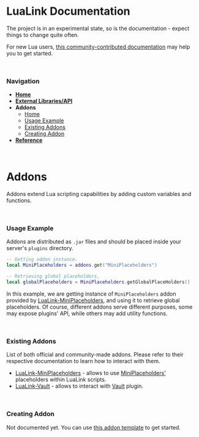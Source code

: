 # LuaLink Documentation
The project is in an experimental state, so is the documentation - expect things to change quite often.

For new Lua users, [this community-contributed documentation](https://devdocs.io/lua~5.2-language/) may help you to get started.

<br />

### Navigation
- **[Home](home.md#navigation)**
- **[External Libraries/API](external_libraries.md#navigation)**
- **Addons**
  - [Home](#addons)
  - [Usage Example](#usage-example)
  - [Existing Addons](#existing-addons)
  - [Creating Addon](#creating-addon)
- **[Reference](reference.md#navigation)**

<br />

# Addons
Addons extend Lua scripting capabilities by adding custom variables and functions.

<br />

### Usage Example
Addons are distributed as `.jar` files and should be placed inside your server's `plugins` directory.
```lua
-- Getting addon instance.
local MiniPlaceholders = addons.get("MiniPlaceholders")

-- Retrieving global placeholders,
local globalPlaceholders = MiniPlaceholders.getGlobalPlaceHolders()
```
In this example, we are getting instance of `MiniPlaceholders` addon provided by [LuaLink-MiniPlaceholders](https://github.com/LuaLink/LuaLink-MiniPlaceholders), and using it to retrieve global placeholders. Of course, different addons serve different purposes, some may expose plugins' API, while others may add utility functions.

<br />


### Existing Addons
List of both official and community-made addons. Please refer to their respective documentation to learn how to interact with them.
- [LuaLink-MiniPlaceholders](https://github.com/LuaLink/LuaLink-MiniPlaceholders) - allows to use [MiniPlaceholders'](https://github.com/MiniPlaceholders/MiniPlaceholders) placeholders within LuaLink scripts.
- [LuaLink-Vault](https://github.com/LuaLink/LuaLink-Vault) - allows to interact with [Vault](https://github.com/milkbowl/Vault) plugin.

<br />

### Creating Addon
Not documented yet. You can use [this addon template](https://github.com/LuaLink/LuaLink-ExampleAddon) to get started.